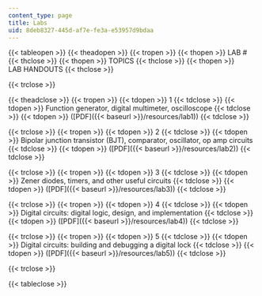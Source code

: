 ```yaml
---
content_type: page
title: Labs
uid: 8deb8327-445d-af7e-fe3a-e53957d9bdaa
---
```


{{< tableopen >}}
{{< theadopen >}}
{{< tropen >}}
{{< thopen >}}
LAB #
{{< thclose >}}
{{< thopen >}}
TOPICS
{{< thclose >}}
{{< thopen >}}
LAB HANDOUTS
{{< thclose >}}

{{< trclose >}}

{{< theadclose >}}
{{< tropen >}}
{{< tdopen >}}
1
{{< tdclose >}}
{{< tdopen >}}
Function generator, digital multimeter, oscilloscope
{{< tdclose >}}
{{< tdopen >}}
([PDF]({{< baseurl >}}/resources/lab1))
{{< tdclose >}}

{{< trclose >}}
{{< tropen >}}
{{< tdopen >}}
2
{{< tdclose >}}
{{< tdopen >}}
Bipolar junction transistor (BJT), comparator, oscillator, op amp circuits
{{< tdclose >}}
{{< tdopen >}}
([PDF]({{< baseurl >}}/resources/lab2))
{{< tdclose >}}

{{< trclose >}}
{{< tropen >}}
{{< tdopen >}}
3
{{< tdclose >}}
{{< tdopen >}}
Zener diodes, timers, and other useful circuits
{{< tdclose >}}
{{< tdopen >}}
([PDF]({{< baseurl >}}/resources/lab3))
{{< tdclose >}}

{{< trclose >}}
{{< tropen >}}
{{< tdopen >}}
4
{{< tdclose >}}
{{< tdopen >}}
Digital circuits: digital logic, design, and implementation
{{< tdclose >}}
{{< tdopen >}}
([PDF]({{< baseurl >}}/resources/lab4))
{{< tdclose >}}

{{< trclose >}}
{{< tropen >}}
{{< tdopen >}}
5
{{< tdclose >}}
{{< tdopen >}}
Digital circuits: building and debugging a digital lock
{{< tdclose >}}
{{< tdopen >}}
([PDF]({{< baseurl >}}/resources/lab5))
{{< tdclose >}}

{{< trclose >}}

{{< tableclose >}}